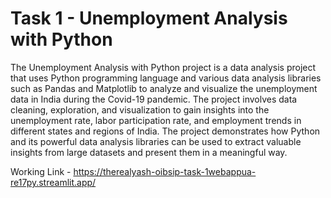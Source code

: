 # Task 1 - Unemployment Analysis with Python
The Unemployment Analysis with Python project is a data analysis project that uses Python programming language and various data analysis libraries such as Pandas and Matplotlib to analyze and visualize the unemployment data in India during the Covid-19 pandemic. The project involves data cleaning, exploration, and visualization to gain insights into the unemployment rate, labor participation rate, and employment trends in different states and regions of India. The project demonstrates how Python and its powerful data analysis libraries can be used to extract valuable insights from large datasets and present them in a meaningful way. 

Working Link - https://therealyash-oibsip-task-1webappua-re17py.streamlit.app/
